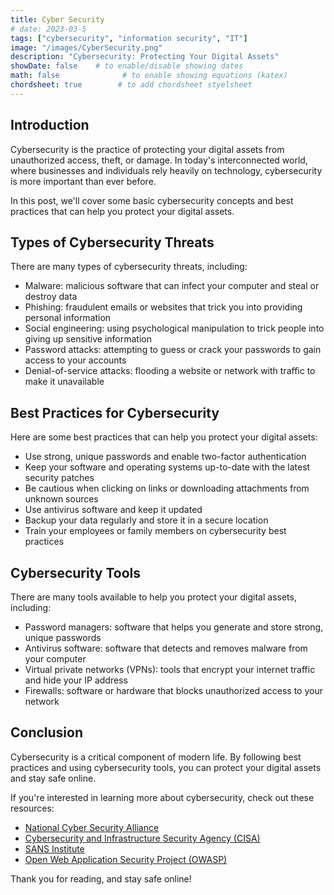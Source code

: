 ```yaml
---
title: Cyber Security
# date: 2023-03-5
tags: ["cybersecurity", "information security", "IT"]
image: "/images/CyberSecurity.png"
description: "Cybersecurity: Protecting Your Digital Assets"
showDate: false    # to enable/disable showing dates
math: false              # to enable showing equations (katex)
chordsheet: true        # to add chordsheet styelsheet
---
```


## Introduction

Cybersecurity is the practice of protecting your digital assets from unauthorized access, theft, or damage. In today's interconnected world, where businesses and individuals rely heavily on technology, cybersecurity is more important than ever before.

In this post, we'll cover some basic cybersecurity concepts and best practices that can help you protect your digital assets.

## Types of Cybersecurity Threats

There are many types of cybersecurity threats, including:

- Malware: malicious software that can infect your computer and steal or destroy data
- Phishing: fraudulent emails or websites that trick you into providing personal information
- Social engineering: using psychological manipulation to trick people into giving up sensitive information
- Password attacks: attempting to guess or crack your passwords to gain access to your accounts
- Denial-of-service attacks: flooding a website or network with traffic to make it unavailable

## Best Practices for Cybersecurity

Here are some best practices that can help you protect your digital assets:

- Use strong, unique passwords and enable two-factor authentication
- Keep your software and operating systems up-to-date with the latest security patches
- Be cautious when clicking on links or downloading attachments from unknown sources
- Use antivirus software and keep it updated
- Backup your data regularly and store it in a secure location
- Train your employees or family members on cybersecurity best practices


## Cybersecurity Tools

There are many tools available to help you protect your digital assets, including:

- Password managers: software that helps you generate and store strong, unique passwords
- Antivirus software: software that detects and removes malware from your computer
- Virtual private networks (VPNs): tools that encrypt your internet traffic and hide your IP address
- Firewalls: software or hardware that blocks unauthorized access to your network

## Conclusion

Cybersecurity is a critical component of modern life. By following best practices and using cybersecurity tools, you can protect your digital assets and stay safe online.

If you're interested in learning more about cybersecurity, check out these resources:

- [National Cyber Security Alliance](https://staysafeonline.org/)
- [Cybersecurity and Infrastructure Security Agency (CISA)](https://www.cisa.gov/cybersecurity)
- [SANS Institute](https://www.sans.org/)
- [Open Web Application Security Project (OWASP)](https://owasp.org/)

Thank you for reading, and stay safe online!
